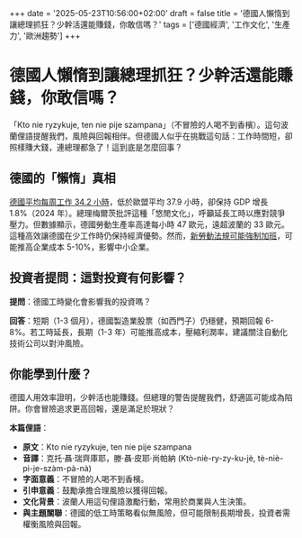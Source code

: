 +++
date = '2025-05-23T10:56:00+02:00'
draft = false
title = '德國人懶惰到讓總理抓狂？少幹活還能賺錢，你敢信嗎？'
tags = ['德國經濟', '工作文化', '生產力', '歐洲趨勢']
+++

# 德國人懶惰到讓總理抓狂？少幹活還能賺錢，你敢信嗎？

「Kto nie ryzykuje, ten nie pije szampana」（不冒險的人喝不到香檳）。這句波蘭俚語提醒我們，風險與回報相伴。但德國人似乎在挑戰這句話：工作時間短，卻照樣賺大錢，連總理都急了！這到底是怎麼回事？

## 德國的「懶惰」真相

[德國平均每周工作 34.2 小時](https://www.money.pl/gospodarka/niemcy-pracuja-mniej-niz-reszta-europy-kanclerz-merz-apeluje-7159729099656160a.html)，低於歐盟平均 37.9 小時，卻保持 GDP 增長 1.8%（2024 年）。總理梅爾茨批評這種「悠閒文化」，呼籲延長工時以應對競爭壓力。但數據顯示，德國勞動生產率高達每小時 47 歐元，遠超波蘭的 33 歐元。這種高效讓德國在少工作時仍保持經濟優勢。然而，[新勞動法規可能強制加班](https://businessinsider.com.pl/wiadomosci/niemcy-planowane-zmiany-w-przepisach-o-czasie-pracy-nowe-zasady/1w5b9yj)，可能推高企業成本 5-10%，影響中小企業。

## 投資者提問：這對投資有何影響？

**提問**：德國工時變化會影響我的投資嗎？

**回答**：短期（1-3 個月），德國製造業股票（如西門子）仍穩健，預期回報 6-8%。若工時延長，長期（1-3 年）可能推高成本，壓縮利潤率，建議關注自動化技術公司以對沖風險。

## 你能學到什麼？

德國人用效率證明，少幹活也能賺錢。但總理的警告提醒我們，舒適區可能成為陷阱。你會冒險追求更高回報，還是滿足於現狀？

**本篇俚語**：

- **原文**：Kto nie ryzykuje, ten nie pije szampana  
- **音譯**：克托·聶·瑞齊庫耶，滕·聶·皮耶·尚帕納 (Ktò-niè-ry-zy-ku-jè, tè-niè-pi-je-szàm-pà-nà)  
- **字面意義**：不冒險的人喝不到香檳。  
- **引申意義**：鼓勵承擔合理風險以獲得回報。  
- **文化背景**：波蘭人用這句俚語激勵行動，常用於商業與人生決策。  
- **與主題關聯**：德國的低工時策略看似無風險，但可能限制長期增長，投資者需權衡風險與回報。